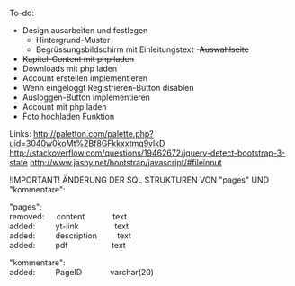 To-do:
- Design ausarbeiten und festlegen
	- Hintergrund-Muster
	- Begrüssungsbildschirm mit Einleitungstext
	-<s>Auswahlseite</s>
- <s>Kapitel-Content mit php laden</s>
- Downloads mit php laden
- Account erstellen implementieren
- Wenn eingeloggt Registrieren-Button disablen
- Ausloggen-Button implementieren
- Account mit php laden
- Foto hochladen Funktion


Links:
http://paletton.com/palette.php?uid=3040w0koMt%2Bf8GFkkxxtmq9vlkD
http://stackoverflow.com/questions/19462672/jquery-detect-bootstrap-3-state
http://www.jasny.net/bootstrap/javascript/#fileinput

!IMPORTANT!
ÄNDERUNG DER SQL STRUKTUREN VON "pages" UND "kommentare":

"pages":<br>
removed: &emsp; content	&emsp;&emsp;&emsp; text<br>
added:	&emsp;&emsp; yt-link	&emsp;&emsp;&emsp;&emsp; text<br>
added:	&emsp;&emsp; description &emsp;&emsp; text<br>
added:	&emsp;&emsp; pdf &emsp;&emsp;&emsp;&emsp;&emsp; text<br>

"kommentare":<br>
added: &emsp;&emsp; PageID &emsp;&emsp;&emsp; varchar(20)


